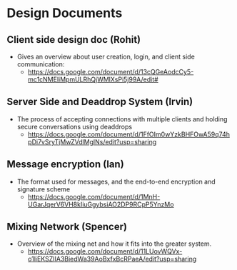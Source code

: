 # Design Documents  

## Client side design doc (Rohit)  
- Gives an overview about user creation, login, and client side communication:
  - https://docs.google.com/document/d/13cQGeAodcCy5-mc1cNMEliMpmULRhQjWMlXsPi5j99A/edit#
## Server Side and Deaddrop System (Irvin)  
- The process of accepting connections with multiple clients and holding secure conversations using deaddrops  
  - https://docs.google.com/document/d/1FfOIm0wYzkBHFOwA59q74hpDi7vSryTjMwZVdlMglNs/edit?usp=sharing  
## Message encryption (Ian)
- The format used for messages, and the end-to-end encryption and signature scheme
  - https://docs.google.com/document/d/1MnH-UGarJqerV6VH8kIiuGgybsiAO2DP9RCpP5YnzMo
## Mixing Network (Spencer)
- Overview of the mixing net and how it fits into the greater system. 
  - https://docs.google.com/document/d/11LUovWQVx-o1liEKSZIIA3BiedWa39AoBxfxBcRPaeA/edit?usp=sharing
